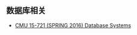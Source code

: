 ## 数据库相关

- [CMU 15-721 (SPRING 2016) Database Systems](http://15721.courses.cs.cmu.edu/spring2016/)
